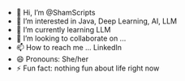 - 👋 Hi, I’m @ShamScripts
- 👀 I’m interested in Java, Deep Learning, AI, LLM
- 🌱 I’m currently learning LLM
- 💞️ I’m looking to collaborate on ...
- 📫 How to reach me ...  LinkedIn
- 😄 Pronouns: She/her
- ⚡ Fun fact: nothing fun about life right now

<!---
ShamScripts/ShamScripts is a ✨ special ✨ repository because its `README.md` (this file) appears on your GitHub profile.
You can click the Preview link to take a look at your changes.
--->
